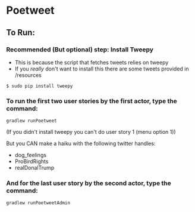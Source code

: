# Poetweet

## To Run:

### Recommended (But optional) step: Install Tweepy

- This is because the script that fetches tweets relies on tweepy
- If you *really* don't want to install this there are some tweets provided in /resources

```
$ sudo pip install tweepy
```

### To run the first two user stories by the first actor, type the command:

```
gradlew runPoetweet
```

(If you didn't install tweepy you can't do user story 1 (menu option 1))

But you CAN make a haiku with the following twitter handles:

- dog_feelings
- ProBirdRights
- realDonalTrump

### And for the last user story by the second actor, type the command:

```
gradlew runPoetweetAdmin
```



